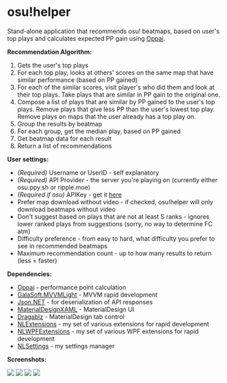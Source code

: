 osu!helper
===================


Stand-alone application that recommends osu! beatmaps, based on user's top plays and calculates expected PP gain using [Oppai](https://github.com/Francesco149/oppai).

**Recommendation Algorithm:**

1. Gets the user's top plays
2. For each top play, looks at others' scores on the same map that have similar performance (based on PP gained)
3. For each of the similar scores, visit player's who did them and look at their top plays. Take plays that are similar in PP gain to the original one.
4. Compose a list of plays that are similar by PP gained to the user's top plays. Remove plays that give less PP than the user's lowest top play. Remove plays on maps that the user already has a top play on.
5. Group the results by beatmap
6. For each group, get the median play, based on PP gained
7. Get beatmap data for each result
8. Return a list of recommendations

**User settings:**

- *(Required)* Username or UserID - self explanatory
- *(Required)* API Provider - the server you're playing on (currently either osu.ppy.sh or ripple.moe)
- *(Required if osu)* APIKey - get it [here](https://osu.ppy.sh/p/api)
- Prefer map download without video - if checked, osu!helper will only download beatmaps without video
- Don't suggest based on plays that are not at least S ranks - ignores lower ranked plays from suggestions (sorry, no way to determine FC atm)
- Difficulty preference - from easy to hard, what difficulty you prefer to see in recommended beatmaps
- Maximum recommendation count - up to how many results to return (less = faster)

**Dependencies:**

 - [Oppai](https://github.com/Francesco149/oppai) - performance point calculation
 - [GalaSoft.MVVMLight](http://www.mvvmlight.net/) - MVVM rapid development
 - [Json.NET](http://www.newtonsoft.com/json) - for deserialization of API responses
 - [MaterialDesignXAML](https://github.com/ButchersBoy/MaterialDesignInXamlToolkit) - MaterialDesign UI
 - [Dragablz](https://github.com/ButchersBoy/Dragablz) - MaterialDesign tab control
 - [NLExtensions](https://www.nuget.org/packages/NLExtensions/) - my set of various extensions for rapid development
 - [NLWPFExtensions](https://www.nuget.org/packages/NLWPFExtensions) - my set of various WPF extensions for rapid development
 - [NLSettings](https://www.nuget.org/packages/NLSettings) - my settings manager

**Screenshots:**

![](http://www.tyrrrz.me/projects/images/osuhelper_1.jpg)
![](http://www.tyrrrz.me/projects/images/osuhelper_2.jpg)
![](http://www.tyrrrz.me/projects/images/osuhelper_3.jpg)
![](http://www.tyrrrz.me/projects/images/osuhelper_4.jpg)
